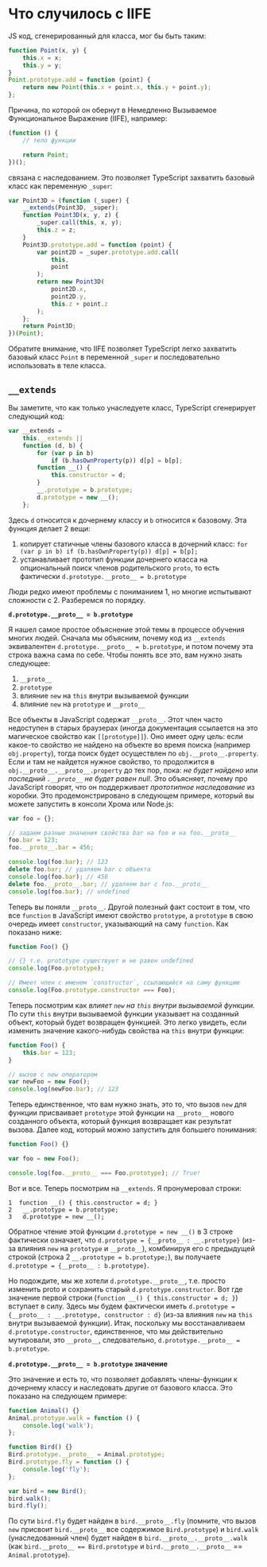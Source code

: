 # Что случилось с IIFE

JS код, сгенерированный для класса, мог бы быть таким:

```ts
function Point(x, y) {
    this.x = x;
    this.y = y;
}
Point.prototype.add = function (point) {
    return new Point(this.x + point.x, this.y + point.y);
};
```

Причина, по которой он обернут в Немедленно Вызываемое Функциональное Выражение (IIFE), например:

```ts
(function () {
    // тело функции

    return Point;
})();
```

связана с наследованием. Это позволяет TypeScript захватить базовый класс как переменную `_super`:

```ts
var Point3D = (function (_super) {
    __extends(Point3D, _super);
    function Point3D(x, y, z) {
        _super.call(this, x, y);
        this.z = z;
    }
    Point3D.prototype.add = function (point) {
        var point2D = _super.prototype.add.call(
            this,
            point
        );
        return new Point3D(
            point2D.x,
            point2D.y,
            this.z + point.z
        );
    };
    return Point3D;
})(Point);
```

Обратите внимание, что IIFE позволяет TypeScript легко захватить базовый класс `Point` в переменной `_super` и последовательно использовать в теле класса.

## `__extends`

Вы заметите, что как только унаследуете класс, TypeScript сгенерирует следующий код:

```ts
var __extends =
    this.__extends ||
    function (d, b) {
        for (var p in b)
            if (b.hasOwnProperty(p)) d[p] = b[p];
        function __() {
            this.constructor = d;
        }
        __.prototype = b.prototype;
        d.prototype = new __();
    };
```

Здесь `d` относится к дочернему классу и `b` относится к базовому. Эта функция делает 2 вещи:

1. копирует статичные члены базового класса в дочерний класс: `for (var p in b) if (b.hasOwnProperty(p)) d[p] = b[p];`
1. устанавливает прототип функции дочернего класса на опциональный поиск членов родительского `proto`, то есть фактически `d.prototype.__proto__ = b.prototype`

Люди редко имеют проблемы с пониманием 1, но многие испытывают сложности с 2. Разберемся по порядку.

**`d.prototype.__proto__ = b.prototype`**

Я нашел самое простое объяснение этой темы в процессе обучения многих людей. Сначала мы объясним, почему код из `__extends` эквивалентен `d.prototype.__proto__ = b.prototype`, и потом почему эта строка важна сама по себе. Чтобы понять все это, вам нужно знать следующее:

1. `__proto__`
1. `prototype`
1. влияние `new` на `this` внутри вызываемой функции
1. влияние `new` на `prototype` и `__proto__`

Все объекты в JavaScript содержат `__proto__`. Этот член часто недоступен в старых браузерах (иногда документация ссылается на это магическое свойство как `[[prototype]]`). Оно имеет одну цель: если какое-то свойство не найдено на объекте во время поиска (например `obj.property`), тогда поиск будет осуществлен по `obj.__proto__.property`. Если и там не найдется нужное свойство, то продолжится в `obj.__proto__.__proto__.property` до тех пор, пока: _не будет найдено_ или _последний `.__proto__` не будет равен null_. Это объясняет, почему про JavaScript говорят, что он поддерживает _прототипное наследование_ из коробки. Это продемонстрировано в следующем примере, который вы можете запустить в консоли Хрома или Node.js:

```ts
var foo = {};

// задаем разные значения свойства bar на foo и на foo.__proto__
foo.bar = 123;
foo.__proto__.bar = 456;

console.log(foo.bar); // 123
delete foo.bar; // удаляем bar с объекта
console.log(foo.bar); // 456
delete foo.__proto__.bar; // удаляем bar c foo.__proto__
console.log(foo.bar); // undefined
```

Теперь вы поняли `__proto__`. Другой полезный факт состоит в том, что все `function` в JavaScript имеют свойство `prototype`, а `prototype` в свою очередь имеет `constructor`, указывающий на саму `function`. Как показано ниже:

```ts
function Foo() {}

// {} т.е. prototype существует и не равен undefined
console.log(Foo.prototype);

// Имеет член с именем `constructor`, ссылающийся на саму функцию
console.log(Foo.prototype.constructor === Foo);
```

Теперь посмотрим как _влияет `new` на `this` внутри вызываемой функции_. По сути `this` внутри вызываемой функции указывает на созданный объект, который будет возвращен функцией. Это легко увидеть, если изменить значение какого-нибудь свойства на `this` внутри функции:

```ts
function Foo() {
    this.bar = 123;
}

// вызов с new оператором
var newFoo = new Foo();
console.log(newFoo.bar); // 123
```

Теперь единственное, что вам нужно знать, это то, что вызов `new` для функции присваивает `prototype` этой функции на `__proto__` нового созданного объекта, который функция возвращает как результат вызова. Далее код, который можно запустить для большего понимания:

```ts
function Foo() {}

var foo = new Foo();

console.log(foo.__proto__ === Foo.prototype); // True!
```

Вот и все. Теперь посмотрим на `__extends`. Я пронумеровал строки:

```
1  function __() { this.constructor = d; }
2   __.prototype = b.prototype;
3   d.prototype = new __();
```

Обратное чтение этой функции `d.prototype = new __()` в 3 строке фактически означает, что `d.prototype = {__proto__ : __.prototype}` (из-за влияния `new` на `prototype` и `__proto__`), комбинируя его с предыдущей строкой (строка 2 `__.prototype = b.prototype;`), вы получаете `d.prototype = {__proto__ : b.prototype}`.

Но подождите, мы же хотели `d.prototype.__proto__`, т.е. просто изменить proto и сохранить старый `d.prototype.constructor`. Вот где значение первой строки (`function __() { this.constructor = d; }`) вступает в силу. Здесь мы будем фактически иметь `d.prototype = {__proto__ : __.prototype, constructor : d}` (из-за влияния `new` на `this` внутри вызываемой функции). Итак, поскольку мы восстанавливаем `d.prototype.constructor`, единственное, что мы действительно мутировали, это `__proto__`, следовательно, `d.prototype.__proto__ = b.prototype`.

**`d.prototype.__proto__ = b.prototype` значение**

Это значение и есть то, что позволяет добавлять члены-функции к дочернему классу и наследовать другие от базового класса. Это показано на следующем примере:

```ts
function Animal() {}
Animal.prototype.walk = function () {
    console.log('walk');
};

function Bird() {}
Bird.prototype.__proto__ = Animal.prototype;
Bird.prototype.fly = function () {
    console.log('fly');
};

var bird = new Bird();
bird.walk();
bird.fly();
```

По сути `bird.fly` будет найден в `bird.__proto__.fly` (помните, что вызов `new` присвоит `bird.__proto__` все содержимое `Bird.prototype`) и `bird.walk` (унаследованный член) будет найден в `bird.__proto__.__proto__.walk` (как `bird.__proto__ == Bird.prototype` и `bird.__proto__.__proto__` == `Animal.prototype`).
